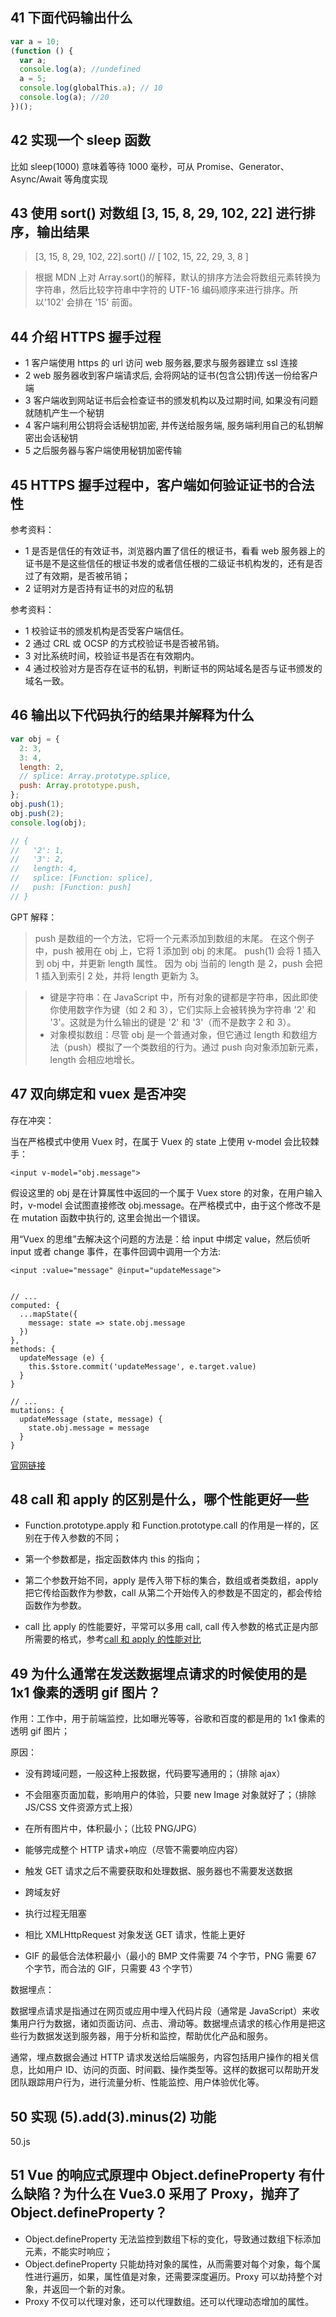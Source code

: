 ## 41 下面代码输出什么

```js
var a = 10;
(function () {
  var a;
  console.log(a); //undefined
  a = 5;
  console.log(globalThis.a); // 10
  console.log(a); //20
})();
```

## 42 实现一个 sleep 函数

比如 sleep(1000) 意味着等待 1000 毫秒，可从 Promise、Generator、Async/Await 等角度实现

## 43 使用 sort() 对数组 [3, 15, 8, 29, 102, 22] 进行排序，输出结果

> [3, 15, 8, 29, 102, 22].sort() // [ 102, 15, 22, 29, 3, 8 ]

> 根据 MDN 上对 Array.sort()的解释，默认的排序方法会将数组元素转换为字符串，然后比较字符串中字符的 UTF-16 编码顺序来进行排序。所以'102' 会排在 '15' 前面。

## 44 介绍 HTTPS 握手过程

- 1 客户端使用 https 的 url 访问 web 服务器,要求与服务器建立 ssl 连接
- 2 web 服务器收到客户端请求后, 会将网站的证书(包含公钥)传送一份给客户端
- 3 客户端收到网站证书后会检查证书的颁发机构以及过期时间, 如果没有问题就随机产生一个秘钥
- 4 客户端利用公钥将会话秘钥加密, 并传送给服务端, 服务端利用自己的私钥解密出会话秘钥
- 5 之后服务器与客户端使用秘钥加密传输

## 45 HTTPS 握手过程中，客户端如何验证证书的合法性

参考资料：

- 1 是否是信任的有效证书，浏览器内置了信任的根证书，看看 web 服务器上的证书是不是这些信任的根证书发的或者信任根的二级证书机构发的，还有是否过了有效期，是否被吊销；
- 2 证明对方是否持有证书的对应的私钥

参考资料：

- 1 校验证书的颁发机构是否受客户端信任。
- 2 通过 CRL 或 OCSP 的方式校验证书是否被吊销。
- 3 对比系统时间，校验证书是否在有效期内。
- 4 通过校验对方是否存在证书的私钥，判断证书的网站域名是否与证书颁发的域名一致。

## 46 输出以下代码执行的结果并解释为什么

```js
var obj = {
  2: 3,
  3: 4,
  length: 2,
  // splice: Array.prototype.splice,
  push: Array.prototype.push,
};
obj.push(1);
obj.push(2);
console.log(obj);

// {
//   '2': 1,
//   '3': 2,
//   length: 4,
//   splice: [Function: splice],
//   push: [Function: push]
// }
```

GPT 解释：

> push 是数组的一个方法，它将一个元素添加到数组的末尾。
> 在这个例子中，push 被用在 obj 上，它将 1 添加到 obj 的末尾。
> push(1) 会将 1 插入到 obj 中，并更新 length 属性。
> 因为 obj 当前的 length 是 2，push 会把 1 插入到索引 2 处，并将 length 更新为 3。

> - 键是字符串：在 JavaScript 中，所有对象的键都是字符串，因此即使你使用数字作为键（如 2 和 3），它们实际上会被转换为字符串 '2' 和 '3'。这就是为什么输出的键是 '2' 和 '3'（而不是数字 2 和 3）。
> - 对象模拟数组：尽管 obj 是一个普通对象，但它通过 length 和数组方法（push）模拟了一个类数组的行为。通过 push 向对象添加新元素，length 会相应地增长。

## 47 双向绑定和 vuex 是否冲突

存在冲突：

当在严格模式中使用 Vuex 时，在属于 Vuex 的 state 上使用 v-model 会比较棘手：

```
<input v-model="obj.message">
```

假设这里的 obj 是在计算属性中返回的一个属于 Vuex store 的对象，在用户输入时，v-model 会试图直接修改 obj.message。在严格模式中，由于这个修改不是在 mutation 函数中执行的, 这里会抛出一个错误。

用“Vuex 的思维”去解决这个问题的方法是：给 input 中绑定 value，然后侦听 input 或者 change 事件，在事件回调中调用一个方法:

```
<input :value="message" @input="updateMessage">
```

```

// ...
computed: {
  ...mapState({
    message: state => state.obj.message
  })
},
methods: {
  updateMessage (e) {
    this.$store.commit('updateMessage', e.target.value)
  }
}

// ...
mutations: {
  updateMessage (state, message) {
    state.obj.message = message
  }
}

```

[官网链接](https://vuex.vuejs.org/zh/guide/forms.html)

## 48 call 和 apply 的区别是什么，哪个性能更好一些

- Function.prototype.apply 和 Function.prototype.call 的作用是一样的，区别在于传入参数的不同；

- 第一个参数都是，指定函数体内 this 的指向；

- 第二个参数开始不同，apply 是传入带下标的集合，数组或者类数组，apply 把它传给函数作为参数，call 从第二个开始传入的参数是不固定的，都会传给函数作为参数。

- call 比 apply 的性能要好，平常可以多用 call, call 传入参数的格式正是内部所需要的格式，参考[call 和 apply 的性能对比](https://github.com/noneven/__/issues/6)

## 49 为什么通常在发送数据埋点请求的时候使用的是 1x1 像素的透明 gif 图片？

作用：工作中，用于前端监控，比如曝光等等，谷歌和百度的都是用的 1x1 像素的透明 gif 图片；

原因：

- 没有跨域问题，一般这种上报数据，代码要写通用的；（排除 ajax）
- 不会阻塞页面加载，影响用户的体验，只要 new Image 对象就好了；（排除 JS/CSS 文件资源方式上报）
- 在所有图片中，体积最小；（比较 PNG/JPG）

- 能够完成整个 HTTP 请求+响应（尽管不需要响应内容）
- 触发 GET 请求之后不需要获取和处理数据、服务器也不需要发送数据
- 跨域友好
- 执行过程无阻塞
- 相比 XMLHttpRequest 对象发送 GET 请求，性能上更好
- GIF 的最低合法体积最小（最小的 BMP 文件需要 74 个字节，PNG 需要 67 个字节，而合法的 GIF，只需要 43 个字节）

数据埋点：

数据埋点请求是指通过在网页或应用中埋入代码片段（通常是 JavaScript）来收集用户行为数据，诸如页面访问、点击、滑动等。数据埋点请求的核心作用是把这些行为数据发送到服务器，用于分析和监控，帮助优化产品和服务。

通常，埋点数据会通过 HTTP 请求发送给后端服务，内容包括用户操作的相关信息，比如用户 ID、访问的页面、时间戳、操作类型等。这样的数据可以帮助开发团队跟踪用户行为，进行流量分析、性能监控、用户体验优化等。

## 50 实现 (5).add(3).minus(2) 功能

50.js

## 51 Vue 的响应式原理中 Object.defineProperty 有什么缺陷？为什么在 Vue3.0 采用了 Proxy，抛弃了 Object.defineProperty？

- Object.defineProperty 无法监控到数组下标的变化，导致通过数组下标添加元素，不能实时响应；
- Object.defineProperty 只能劫持对象的属性，从而需要对每个对象，每个属性进行遍历，如果，属性值是对象，还需要深度遍历。Proxy 可以劫持整个对象，并返回一个新的对象。
- Proxy 不仅可以代理对象，还可以代理数组。还可以代理动态增加的属性。
